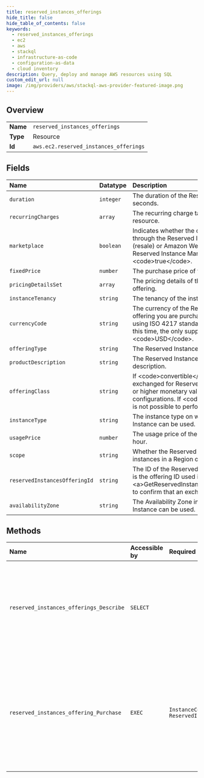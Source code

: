 ```yaml
---
title: reserved_instances_offerings
hide_title: false
hide_table_of_contents: false
keywords:
  - reserved_instances_offerings
  - ec2
  - aws    
  - stackql
  - infrastructure-as-code
  - configuration-as-data
  - cloud inventory
description: Query, deploy and manage AWS resources using SQL
custom_edit_url: null
image: /img/providers/aws/stackql-aws-provider-featured-image.png
---
```

  
    

## Overview
<table><tbody>
<tr><td><b>Name</b></td><td><code>reserved_instances_offerings</code></td></tr>
<tr><td><b>Type</b></td><td>Resource</td></tr>
<tr><td><b>Id</b></td><td><code>aws.ec2.reserved_instances_offerings</code></td></tr>
</tbody></table>

## Fields
| Name | Datatype | Description |
|:-----|:---------|:------------|
| `duration` | `integer` | The duration of the Reserved Instance, in seconds. |
| `recurringCharges` | `array` | The recurring charge tag assigned to the resource. |
| `marketplace` | `boolean` | Indicates whether the offering is available through the Reserved Instance Marketplace (resale) or Amazon Web Services. If it's a Reserved Instance Marketplace offering, this is &lt;code&gt;true&lt;/code&gt;. |
| `fixedPrice` | `number` | The purchase price of the Reserved Instance. |
| `pricingDetailsSet` | `array` | The pricing details of the Reserved Instance offering. |
| `instanceTenancy` | `string` | The tenancy of the instance. |
| `currencyCode` | `string` | The currency of the Reserved Instance offering you are purchasing. It's specified using ISO 4217 standard currency codes. At this time, the only supported currency is &lt;code&gt;USD&lt;/code&gt;. |
| `offeringType` | `string` | The Reserved Instance offering type. |
| `productDescription` | `string` | The Reserved Instance product platform description. |
| `offeringClass` | `string` | If &lt;code&gt;convertible&lt;/code&gt; it can be exchanged for Reserved Instances of the same or higher monetary value, with different configurations. If &lt;code&gt;standard&lt;/code&gt;, it is not possible to perform an exchange. |
| `instanceType` | `string` | The instance type on which the Reserved Instance can be used. |
| `usagePrice` | `number` | The usage price of the Reserved Instance, per hour. |
| `scope` | `string` | Whether the Reserved Instance is applied to instances in a Region or an Availability Zone. |
| `reservedInstancesOfferingId` | `string` | The ID of the Reserved Instance offering. This is the offering ID used in &lt;a&gt;GetReservedInstancesExchangeQuote&lt;/a&gt; to confirm that an exchange can be made. |
| `availabilityZone` | `string` | The Availability Zone in which the Reserved Instance can be used. |
## Methods
| Name | Accessible by | Required Params | Description |
|:-----|:--------------|:----------------|:------------|
| `reserved_instances_offerings_Describe` | `SELECT` |  | &lt;p&gt;Describes Reserved Instance offerings that are available for purchase. With Reserved Instances, you purchase the right to launch instances for a period of time. During that time period, you do not receive insufficient capacity errors, and you pay a lower usage rate than the rate charged for On-Demand instances for the actual time used.&lt;/p&gt; &lt;p&gt;If you have listed your own Reserved Instances for sale in the Reserved Instance Marketplace, they will be excluded from these results. This is to ensure that you do not purchase your own Reserved Instances.&lt;/p&gt; &lt;p&gt;For more information, see &lt;a href="https://docs.aws.amazon.com/AWSEC2/latest/UserGuide/ri-market-general.html"&gt;Reserved Instance Marketplace&lt;/a&gt; in the &lt;i&gt;Amazon EC2 User Guide&lt;/i&gt;.&lt;/p&gt; |
| `reserved_instances_offering_Purchase` | `EXEC` | `InstanceCount, ReservedInstancesOfferingId` | &lt;p&gt;Purchases a Reserved Instance for use with your account. With Reserved Instances, you pay a lower hourly rate compared to On-Demand instance pricing.&lt;/p&gt; &lt;p&gt;Use &lt;a&gt;DescribeReservedInstancesOfferings&lt;/a&gt; to get a list of Reserved Instance offerings that match your specifications. After you've purchased a Reserved Instance, you can check for your new Reserved Instance with &lt;a&gt;DescribeReservedInstances&lt;/a&gt;.&lt;/p&gt; &lt;p&gt;To queue a purchase for a future date and time, specify a purchase time. If you do not specify a purchase time, the default is the current time.&lt;/p&gt; &lt;p&gt;For more information, see &lt;a href="https://docs.aws.amazon.com/AWSEC2/latest/UserGuide/concepts-on-demand-reserved-instances.html"&gt;Reserved Instances&lt;/a&gt; and &lt;a href="https://docs.aws.amazon.com/AWSEC2/latest/UserGuide/ri-market-general.html"&gt;Reserved Instance Marketplace&lt;/a&gt; in the &lt;i&gt;Amazon EC2 User Guide&lt;/i&gt;.&lt;/p&gt; |
